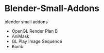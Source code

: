 # Blender-Small-Addons
blender small addons

- OpenGL Render Plan B
- AniMask
- GL Play Image Sequence
- Komb
